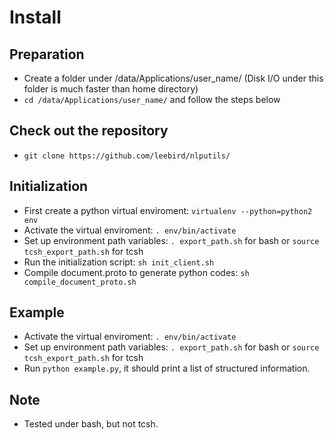 # Install

## Preparation
- Create a folder under /data/Applications/user_name/ (Disk I/O under this folder is much faster than home directory)
- `cd /data/Applications/user_name/` and follow the steps below

## Check out the repository
- `git clone https://github.com/leebird/nlputils/`

## Initialization
- First create a python virtual enviroment: `virtualenv --python=python2 env`
- Activate the virtual enviroment: `. env/bin/activate`
- Set up environment path variables: `. export_path.sh` for bash or `source tcsh_export_path.sh` for tcsh
- Run the initialization script: `sh init_client.sh`
- Compile document.proto to generate python codes: `sh compile_document_proto.sh`

## Example
- Activate the virtual enviroment: `. env/bin/activate`
- Set up environment path variables: `. export_path.sh` for bash or `source tcsh_export_path.sh` for tcsh
- Run `python example.py`, it should print a list of structured information.

## Note
- Tested under bash, but not tcsh.
